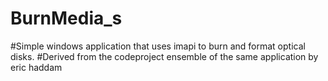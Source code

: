# BurnMedia_s
#Simple windows application that uses imapi to burn and format optical disks.
#Derived from the codeproject ensemble of the same application by eric haddam
